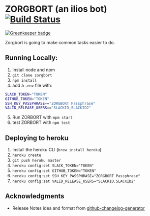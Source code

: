 # ZORGBORT (an ilios bot) [![Build Status](https://travis-ci.org/ucsf-ckm/zorgbort.svg?branch=master)](https://travis-ci.org/ucsf-ckm/zorgbort)

[![Greenkeeper badge](https://badges.greenkeeper.io/ucsf-ckm/zorgbort.svg)](https://greenkeeper.io/)

Zorgbort is going to make common tasks easier to do.

## Running Locally:

1. Install node and npm
2. `git clone zorgbort`
3. `npm install`
4. add a `.env` file with:
```bash
SLACK_TOKEN="TOKEN"
GITHUB_TOKEN="TOKEN"
SSH_KEY_PASSPHRASE=="ZORGBORT Passphrase"
VALID_RELEASE_USERS=="SLACKID,SLACKID2"
```
5. Run ZORBORT with `npm start`
5. test ZORBORT with `npm test`


## Deploying to heroku
1. Install the heroku CLI (`brew install heroku`)
2. `heroku create`
3. `git push heroku master`
4. `heroku config:set SLACK_TOKEN="TOKEN"`
5. `heroku config:set GITHUB_TOKEN="TOKEN"`
5. `heroku config:set SSH_KEY_PASSPHRASE="ZORGBORT Passphrase"`
5. `heroku config:set VALID_RELEASE_USERS="SLACKID,SLACKID2"`

## Acknowledgments

* Release Notes idea and format from [github-changelog-generator](https://github.com/skywinder/github-changelog-generator)
